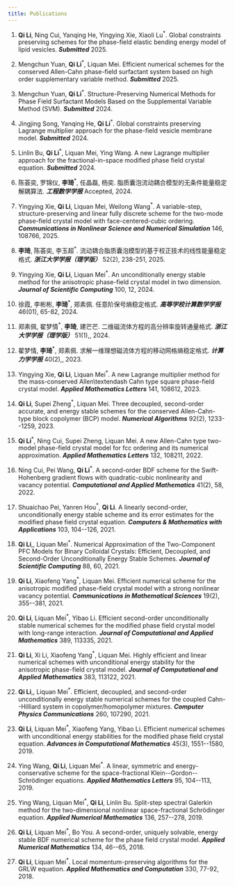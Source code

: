 ```yaml
---
title: Publications
---
```


1. **Qi Li**, Ning Cui, Yanqing He, Yingying Xie, Xiaoli Lu<sup>*</sup>. Global constraints preserving schemes for the phase-field elastic bending energy model of lipid vesicles. ***Submitted*** 2025.

2. Mengchun Yuan, **Qi Li**<sup>*</sup>, Liquan Mei. Efficient numerical schemes for the conserved Allen-Cahn phase-field surfactant system based on high order supplementary variable method. ***Submitted*** 2025.

3. Mengchun Yuan, **Qi Li**<sup>*</sup>. Structure-Preserving Numerical Methods for Phase Field Surfactant Models Based on the Supplemental Variable Method (SVM). ***Submitted*** 2024.

4. Jingjing Song, Yanqing He, **Qi Li**<sup>*</sup>. Global constraints preserving Lagrange multiplier approach for the phase-field vesicle membrane model. ***Submitted*** 2024.

5. Linlin Bu, **Qi Li**<sup>*</sup>, Liquan Mei, Ying Wang. A new Lagrange multiplier approach for the fractional-in-space modified phase field crystal equation. ***Submitted*** 2024.

6. 陈荟奕, 罗锦仪, **李琦**<sup>*</sup>, 任晶磊, 杨奕. 脂质囊泡流动耦合模型的无条件能量稳定解耦算法. ***工程数学学报*** Accepted, 2024.

7. Yingying Xie, **Qi Li**, Liquan Mei, Weilong Wang<sup>*</sup>. A variable-step, structure-preserving and linear fully discrete scheme for the two-mode phase-field crystal model with face-centered-cubic ordering. ***Communications in Nonlinear Science and Numerical Simulation*** 146, 108766, 2025.

8. **李琦**, 陈荟奕, 李玉超<sup>*</sup>. 流动耦合脂质囊泡模型的基于校正技术的线性能量稳定格式. ***浙江大学学报（理学版）*** 52(2), 238-251, 2025.

9. Yingying Xie, **Qi Li**, Liquan Mei<sup>*</sup>. An unconditionally energy stable method for the anisotropic phase-field crystal model in two dimension. ***Journal of Scientific Computing*** 100, 12, 2024.

10. 徐霞,  李彬彬,  **李琦**<sup>*</sup>,  郑素佩. 任意阶保号熵稳定格式. ***高等学校计算数学学报*** 46(01), 65-82, 2024.

11. 郑素佩, 翟梦情<sup>*</sup>, **李琦**, 建芒芒. 二维磁流体方程的高分辨率旋转通量格式. ***浙江大学学报（理学版）*** 51(1),, 2024.

12. 翟梦情, **李琦**<sup>*</sup>, 郑素佩. 求解一维理想磁流体方程的移动网格熵稳定格式. ***计算力学学报*** 40(2),, 2023.

13. Yingying Xie, **Qi Li**, Liquan Mei<sup>*</sup>. A new Lagrange multiplier method for the mass-conserved Allen\textendash Cahn type square phase-field crystal model. ***Applied Mathematics Letters*** 141, 108612, 2023.

14. **Qi Li**, Supei Zheng<sup>*</sup>, Liquan Mei. Three decoupled, second-order accurate, and energy stable schemes for the conserved Allen-Cahn-type block copolymer (BCP) model. ***Numerical Algorithms*** 92(2), 1233--1259, 2023.

15. **Qi Li**<sup>*</sup>, Ning Cui, Supei Zheng, Liquan Mei. A new Allen-Cahn type two-model phase-field crystal model for fcc ordering and its numerical approximation. ***Applied Mathematics Letters*** 132, 108211, 2022.

16. Ning Cui, Pei Wang, **Qi Li**<sup>*</sup>. A second-order BDF scheme for the Swift-Hohenberg gradient flows with quadratic-cubic nonlinearity and vacancy potential. ***Computational and Applied Mathematics*** 41(2), 58, 2022.

17. Shuaichao Pei, Yanren Hou<sup>*</sup>, **Qi Li**. A linearly second-order, unconditionally energy stable scheme and its error estimates for the modified phase field crystal equation. ***Computers & Mathematics with Applications*** 103, 104--126, 2021.

18. **Qi Li**,, Liquan Mei<sup>*</sup>. Numerical Approximation of the Two-Component PFC
Models for Binary Colloidal Crystals: Efficient,
Decoupled, and Second-Order Unconditionally Energy
Stable Schemes. ***Journal of Scientific Computing*** 88, 60, 2021.

19. **Qi Li**, Xiaofeng Yang<sup>*</sup>, Liquan Mei. Efficient numerical scheme for the anisotropic modified phase-field crystal model with a strong nonlinear vacancy potential. ***Communications in Mathematical Sciences*** 19(2), 355--381, 2021.

20. **Qi Li**, Liquan Mei<sup>*</sup>, Yibao Li. Efficient second-order unconditionally stable numerical schemes for the modified phase field crystal model with long-range interaction. ***Journal of Computational and Applied Mathematics*** 389, 113335, 2021.

21. **Qi Li**, Xi Li, Xiaofeng Yang<sup>*</sup>, Liquan Mei. Highly efficient and linear numerical schemes with unconditional energy stability for the anisotropic phase-field crystal model. ***Journal of Computational and Applied Mathematics*** 383, 113122, 2021.

22. **Qi Li**,, Liquan Mei<sup>*</sup>. Efficient, decoupled, and second-order unconditionally energy stable numerical schemes for the coupled Cahn--Hilliard system in copolymer/homopolymer mixtures. ***Computer Physics Communications*** 260, 107290, 2021.

23. **Qi Li**, Liquan Mei<sup>*</sup>, Xiaofeng Yang, Yibao Li. Efficient numerical schemes with unconditional energy stabilities for the modified phase field crystal equation. ***Advances in Computational Mathematics*** 45(3), 1551--1580, 2019.

24. Ying Wang, **Qi Li**, Liquan Mei<sup>*</sup>. A linear, symmetric and energy-conservative scheme for the
space-fractional Klein--Gordon--Schrödinger equations. ***Applied Mathematics Letters*** 95, 104--113, 2019.

25. Ying Wang, Liquan Mei<sup>*</sup>, **Qi Li**, Linlin Bu. Split-step spectral Galerkin method for the two-dimensional nonlinear space-fractional Schrödinger equation. ***Applied Numerical Mathematics*** 136, 257--278, 2019.

26. **Qi Li**, Liquan Mei<sup>*</sup>, Bo You. A second-order, uniquely solvable, energy stable BDF numerical scheme for the phase field crystal model. ***Applied Numerical Mathematics*** 134, 46--65, 2018.

27. **Qi Li**, Liquan Mei<sup>*</sup>. Local momentum-preserving algorithms for the GRLW equation. ***Applied Mathematics and Computation*** 330, 77-92, 2018.

